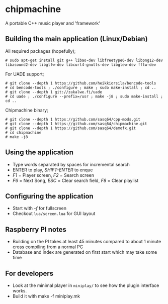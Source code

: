 chipmachine
===========

A portable C++ music player and 'framework'

## Building the main application (Linux/Debian)

All required packages (hopefully);

	# sudo apt-get install git g++ libao-dev libfreetype6-dev libpng12-dev libasound2-dev libglfw-dev libcurl4-gnutls-dev libglew-dev fftw-dev

For UADE support;

	# git clone --depth 1 https://github.com/heikkiorsila/bencode-tools
	# cd bencode-tools ; ./configure ; make ; sudo make-install ; cd ..
	# git clone --depth 1 git://zakalwe.fi/uade
	# cd uade ; ./configure --prefix=/usr ; make -j8 ; sudo make-install ; cd ..

Chipmachine binary;

	# git clone --depth 1 https://github.com/sasq64/cpp-mods.git
	# git clone --depth 1 https://github.com/sasq64/chipmachine.git
	# git clone --depth 1 https://github.com/sasq64/demofx.git
	# cd chipmachine
	# make -j8

## Using the application

* Type words separated by spaces for incremental search
* ENTER to play, *SHIFT-ENTER* to enque
* *F1* = Player screen, *F2* = Search screen
* *F6* = Next Song, *ESC* = Clear search field, *F8* = Clear playlist

## Configuring the application

* Start with *-f* for fullscreen
* Checkout `lua/screen.lua` for GUI layout

## Raspberry PI notes

* Building on the PI takes at least 45 minutes compared to about 1 minute cross compiling from a normal PC
* Database and index are generated on first start which may take some time

## For developers

* Look at the minimal player in `miniplay/` to see how the plugin interface works.
* Build it with make -f miniplay.mk

